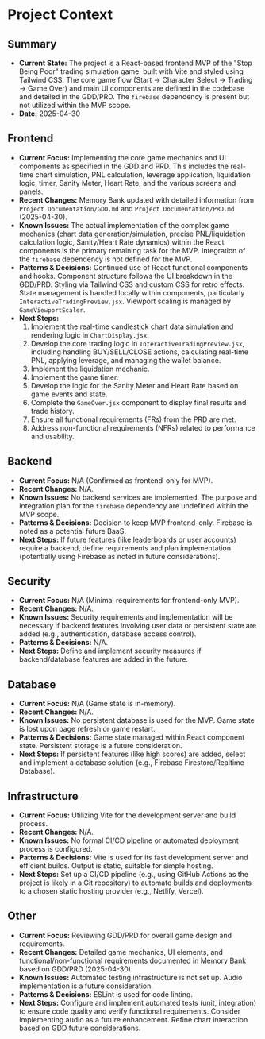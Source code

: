 # Project Context

## Summary
- **Current State:** The project is a React-based frontend MVP of the "Stop Being Poor" trading simulation game, built with Vite and styled using Tailwind CSS. The core game flow (Start -> Character Select -> Trading -> Game Over) and main UI components are defined in the codebase and detailed in the GDD/PRD. The `firebase` dependency is present but not utilized within the MVP scope.
- **Date:** 2025-04-30

## Frontend
- **Current Focus:** Implementing the core game mechanics and UI components as specified in the GDD and PRD. This includes the real-time chart simulation, PNL calculation, leverage application, liquidation logic, timer, Sanity Meter, Heart Rate, and the various screens and panels.
- **Recent Changes:** Memory Bank updated with detailed information from `Project Documentation/GDD.md` and `Project Documentation/PRD.md` (2025-04-30).
- **Known Issues:** The actual implementation of the complex game mechanics (chart data generation/simulation, precise PNL/liquidation calculation logic, Sanity/Heart Rate dynamics) within the React components is the primary remaining task for the MVP. Integration of the `firebase` dependency is not defined for the MVP.
- **Patterns & Decisions:** Continued use of React functional components and hooks. Component structure follows the UI breakdown in the GDD/PRD. Styling via Tailwind CSS and custom CSS for retro effects. State management is handled locally within components, particularly `InteractiveTradingPreview.jsx`. Viewport scaling is managed by `GameViewportScaler`.
- **Next Steps:**
    1.  Implement the real-time candlestick chart data simulation and rendering logic in `ChartDisplay.jsx`.
    2.  Develop the core trading logic in `InteractiveTradingPreview.jsx`, including handling BUY/SELL/CLOSE actions, calculating real-time PNL, applying leverage, and managing the wallet balance.
    3.  Implement the liquidation mechanic.
    4.  Implement the game timer.
    5.  Develop the logic for the Sanity Meter and Heart Rate based on game events and state.
    6.  Complete the `GameOver.jsx` component to display final results and trade history.
    7.  Ensure all functional requirements (FRs) from the PRD are met.
    8.  Address non-functional requirements (NFRs) related to performance and usability.

## Backend
- **Current Focus:** N/A (Confirmed as frontend-only for MVP).
- **Recent Changes:** N/A.
- **Known Issues:** No backend services are implemented. The purpose and integration plan for the `firebase` dependency are undefined within the MVP scope.
- **Patterns & Decisions:** Decision to keep MVP frontend-only. Firebase is noted as a potential future BaaS.
- **Next Steps:** If future features (like leaderboards or user accounts) require a backend, define requirements and plan implementation (potentially using Firebase as noted in future considerations).

## Security
- **Current Focus:** N/A (Minimal requirements for frontend-only MVP).
- **Recent Changes:** N/A.
- **Known Issues:** Security requirements and implementation will be necessary if backend features involving user data or persistent state are added (e.g., authentication, database access control).
- **Patterns & Decisions:** N/A.
- **Next Steps:** Define and implement security measures if backend/database features are added in the future.

## Database
- **Current Focus:** N/A (Game state is in-memory).
- **Recent Changes:** N/A.
- **Known Issues:** No persistent database is used for the MVP. Game state is lost upon page refresh or game restart.
- **Patterns & Decisions:** Game state managed within React component state. Persistent storage is a future consideration.
- **Next Steps:** If persistent features (like high scores) are added, select and implement a database solution (e.g., Firebase Firestore/Realtime Database).

## Infrastructure
- **Current Focus:** Utilizing Vite for the development server and build process.
- **Recent Changes:** N/A.
- **Known Issues:** No formal CI/CD pipeline or automated deployment process is configured.
- **Patterns & Decisions:** Vite is used for its fast development server and efficient builds. Output is static, suitable for simple hosting.
- **Next Steps:** Set up a CI/CD pipeline (e.g., using GitHub Actions as the project is likely in a Git repository) to automate builds and deployments to a chosen static hosting provider (e.g., Netlify, Vercel).

## Other
- **Current Focus:** Reviewing GDD/PRD for overall game design and requirements.
- **Recent Changes:** Detailed game mechanics, UI elements, and functional/non-functional requirements documented in Memory Bank based on GDD/PRD (2025-04-30).
- **Known Issues:** Automated testing infrastructure is not set up. Audio implementation is a future consideration.
- **Patterns & Decisions:** ESLint is used for code linting.
- **Next Steps:** Configure and implement automated tests (unit, integration) to ensure code quality and verify functional requirements. Consider implementing audio as a future enhancement. Refine chart interaction based on GDD future considerations.